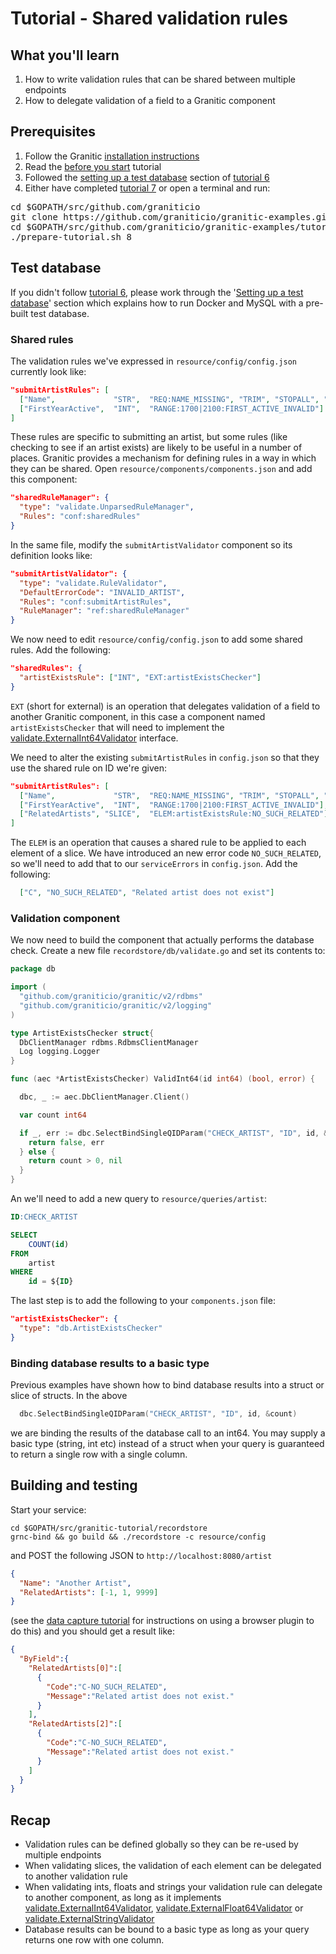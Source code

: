 # Tutorial - Shared validation rules 

## What you'll learn

1. How to write validation rules that can be shared between multiple endpoints
1. How to delegate validation of a field to a Granitic component

## Prerequisites

 1. Follow the Granitic [installation instructions](../installation.md)
 1. Read the [before you start](000-before-you-start.md) tutorial
 1. Followed the [setting up a test database](006-database-read.md) section of [tutorial 6](006-database-read.md)
 1. Either have completed [tutorial 7](007-database-write.md) or open a terminal and run:
 
<pre>
cd $GOPATH/src/github.com/graniticio
git clone https://github.com/graniticio/granitic-examples.git
cd $GOPATH/src/github.com/graniticio/granitic-examples/tutorial
./prepare-tutorial.sh 8
</pre>


## Test database

If you didn't follow [tutorial 6](006-database-read.md), please work through the '[Setting up a test database](006-database-read.md)'
section which explains how to run Docker and MySQL with a pre-built test database.

### Shared rules

The validation rules we've expressed in <code>resource/config/config.json</code> currently look like:

```json
"submitArtistRules": [
  ["Name",             "STR",  "REQ:NAME_MISSING", "TRIM", "STOPALL", "LEN:5-50:NAME_BAD_LENGTH", "BREAK", "REG:^[A-Z]| +$:NAME_BAD_CONTENT"],
  ["FirstYearActive",  "INT",  "RANGE:1700|2100:FIRST_ACTIVE_INVALID"]
]
```

These rules are specific to submitting an artist, but some rules (like checking to see if an artist exists) are likely to 
be useful in a number of places. Granitic provides a mechanism for defining rules in a way in which they can be shared. Open 
<code>resource/components/components.json</code> and add this component:

```json
"sharedRuleManager": {
  "type": "validate.UnparsedRuleManager",
  "Rules": "conf:sharedRules"
}
```

In the same file, modify the <code>submitArtistValidator</code> component so its definition looks like:

```json
"submitArtistValidator": {
  "type": "validate.RuleValidator",
  "DefaultErrorCode": "INVALID_ARTIST",
  "Rules": "conf:submitArtistRules",
  "RuleManager": "ref:sharedRuleManager"
}
```

We now need to edit <code>resource/config/config.json</code> to add some shared rules. Add the following:

```json
"sharedRules": {
  "artistExistsRule": ["INT", "EXT:artistExistsChecker"]
}
```

<code>EXT</code> (short for external) is an operation that delegates validation of a field to another Granitic component, in this case
a component named <code>artistExistsChecker</code> that will need to implement the [validate.ExternalInt64Validator](https://godoc.org/github.com/graniticio/granitic/validate#ExternalInt64Validator)
interface.

We need to alter the existing <code>submitArtistRules</code> in <code>config.json</code> so that they use the shared rule on ID we're given:

```json
"submitArtistRules": [
  ["Name",             "STR",  "REQ:NAME_MISSING", "TRIM", "STOPALL", "LEN:5-50:NAME_BAD_LENGTH", "BREAK", "REG:^[A-Z]| +$:NAME_BAD_CONTENT"],
  ["FirstYearActive",  "INT",  "RANGE:1700|2100:FIRST_ACTIVE_INVALID"],
  ["RelatedArtists", "SLICE",  "ELEM:artistExistsRule:NO_SUCH_RELATED"]
]
```

The <code>ELEM</code> is an operation that causes a shared rule to be applied to each element of a slice. We have introduced an new error code
<code>NO_SUCH_RELATED</code>, so we'll need to add that to our <code>serviceErrors</code> in <code>config.json</code>. Add the following:

```json
  ["C", "NO_SUCH_RELATED", "Related artist does not exist"]
```

### Validation component

We now need to build the component that actually performs the database check. Create a new file <code>recordstore/db/validate.go</code> and set its contents to:

```go
package db

import (
  "github.com/graniticio/granitic/v2/rdbms"
  "github.com/graniticio/granitic/v2/logging"
)

type ArtistExistsChecker struct{
  DbClientManager rdbms.RdbmsClientManager
  Log logging.Logger
}

func (aec *ArtistExistsChecker) ValidInt64(id int64) (bool, error) {

  dbc, _ := aec.DbClientManager.Client()

  var count int64

  if _, err := dbc.SelectBindSingleQIDParam("CHECK_ARTIST", "ID", id, &count); err != nil {
    return false, err
  } else {
    return count > 0, nil
  }
}
```

An we'll need to add a new query to <code>resource/queries/artist</code>:

```sql
ID:CHECK_ARTIST

SELECT
    COUNT(id)
FROM
    artist
WHERE
    id = ${ID}
```

The last step is to add the following to your <code>components.json</code> file:

```json
"artistExistsChecker": {
  "type": "db.ArtistExistsChecker"
}
```

### Binding database results to a basic type

Previous examples have shown how to bind database results into a struct or slice of structs. In the above

```go
  dbc.SelectBindSingleQIDParam("CHECK_ARTIST", "ID", id, &count)
```

we are binding the results of the database call to an int64. You may supply a basic type (string, int etc) instead of a
struct when your query is guaranteed to return a single row with a single column.

## Building and testing

Start your service:

```
cd $GOPATH/src/granitic-tutorial/recordstore
grnc-bind && go build && ./recordstore -c resource/config
```

and POST the following JSON to <code>http://localhost:8080/artist</code>

```json
{
  "Name": "Another Artist",
  "RelatedArtists": [-1, 1, 9999]
}
```

(see the [data capture tutorial](004-data-capture.md) for instructions on using a browser plugin to do this) and you should
get a result like:

```json
{
  "ByField":{
    "RelatedArtists[0]":[
      {
        "Code":"C-NO_SUCH_RELATED",
        "Message":"Related artist does not exist."
      }
    ],
    "RelatedArtists[2]":[
      {
        "Code":"C-NO_SUCH_RELATED",
        "Message":"Related artist does not exist."
      }
    ]
  }
}
```


## Recap

 * Validation rules can be defined globally so they can be re-used by multiple endpoints
 * When validating slices, the validation of each element can be delegated to another validation rule
 * When validating ints, floats and strings your validation rule can delegate to another component, as long as it implements
 [validate.ExternalInt64Validator](https://godoc.org/github.com/graniticio/granitic/validate#ExternalInt64Validator), [validate.ExternalFloat64Validator](https://godoc.org/github.com/graniticio/granitic/validate#ExternalFloat64Validator)
  or [validate.ExternalStringValidator](https://godoc.org/github.com/graniticio/granitic/validate#ExternalStringValidator)
 * Database results can be bound to a basic type as long as your query returns one row with one column.
 